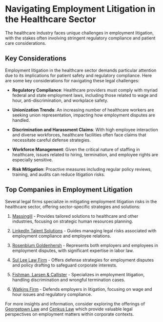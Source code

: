 # Navigating Employment Litigation in the Healthcare Sector

The healthcare industry faces unique challenges in employment litigation, with the stakes often involving stringent regulatory compliance and patient care considerations.

## Key Considerations

Employment litigation in the healthcare sector demands particular attention due to its implications for patient safety and regulatory compliance. Here are some key considerations for navigating these legal challenges:

- **Regulatory Compliance**: Healthcare providers must comply with myriad federal and state employment laws, including those related to wage and hour, anti-discrimination, and workplace safety.
  
- **Unionization Trends**: An increasing number of healthcare workers are seeking union representation, impacting how employment disputes are handled.
  
- **Discrimination and Harassment Claims**: With high employee interaction and diverse workforces, healthcare facilities often face claims that necessitate careful defense strategies.
  
- **Workforce Management**: Given the critical nature of staffing in healthcare, issues related to hiring, termination, and employee rights are especially sensitive.

- **Risk Mitigation**: Proactive measures including regular policy reviews, training, and audits can reduce litigation risks.

## Top Companies in Employment Litigation

Several legal firms specialize in mitigating employment litigation risks in the healthcare sector, offering sector-specific strategies and solutions:

1. [Massingill](/dir/massingill) - Provides tailored solutions to healthcare and other industries, focusing on strategic human resources planning.

2. [LinkedIn Talent Solutions](/dir/linkedin_talent_solutions) - Guides managing legal risks associated with employment compliance and employee relations.

3. [Rosenblum Goldenhersh](/dir/rosenblum_goldenhersh) - Represents both employers and employees in employment disputes, with significant expertise in labor law.

4. [Sul Lee Law Firm](/dir/sul_lee_law_firm) - Offers defense strategies for employment disputes and policy drafting to safeguard corporate interests.

5. [Fishman, Larsen & Callister](/dir/fishman_larsen__callister) - Specializes in employment litigation, handling discrimination and wrongful termination cases.

6. [Watkins Firm](/dir/watkins_firm) - Defends employers in litigation, focusing on wage and hour issues and regulatory compliance.

For more insights and information, consider exploring the offerings of [Georgetown Law](/dir/georgetown_law) and [Cenkus Law](/dir/cenkus_law) which provide valuable legal perspectives on employment matters within corporate contexts.